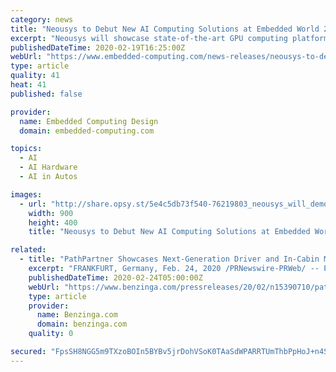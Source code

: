 ```yaml
---
category: news
title: "Neousys to Debut New AI Computing Solutions at Embedded World 2020"
excerpt: "Neousys will showcase state-of-the-art GPU computing platform, Nuvo-8108G series ... With patented technologies such as thermal design and damping bracket, we will continue to offer AI-accelerated solutions to our customers, to enable new possibilities and applications at the edge.\" For more information, visit: https://www.neousys-tech.com ..."
publishedDateTime: 2020-02-19T16:25:00Z
webUrl: "https://www.embedded-computing.com/news-releases/neousys-to-debut-new-ai-computing-solutions-at-embedded-world-2020"
type: article
quality: 41
heat: 41
published: false

provider:
  name: Embedded Computing Design
  domain: embedded-computing.com

topics:
  - AI
  - AI Hardware
  - AI in Autos

images:
  - url: "http://share.opsy.st/5e4c5db73f540-76219803_neousys_will_demonstrate_its_latest_aiot_solutions_that_include_edge_ai_computing_platform_vision_controller_and_industrial_iot_gateways_at_embedded_world_2020.jpg"
    width: 900
    height: 400
    title: "Neousys to Debut New AI Computing Solutions at Embedded World 2020"

related:
  - title: "PathPartner Showcases Next-Generation Driver and In-Cabin Monitoring Solution on the Cadence Tensilica Vision P6 DSP at Embedded World 2020"
    excerpt: "FRANKFURT, Germany, Feb. 24, 2020 /PRNewswire-PRWeb/ -- PathPartner Technology, a product R&D and engineering specialist, announced today that it will showcase its"
    publishedDateTime: 2020-02-24T05:00:00Z
    webUrl: "https://www.benzinga.com/pressreleases/20/02/n15390710/pathpartner-showcases-next-generation-driver-and-in-cabin-monitoring-solution-on-the-cadence-tensi"
    type: article
    provider:
      name: Benzinga.com
      domain: benzinga.com
    quality: 0

secured: "FpsSH8NGG5m9TXzoBOIn5BYBv5jrDohVSoK0TAaSdWPARRTUmThbPpHoJ+n4SCF7cxY4Ss12LAyJTFrE1UHY5R+y3HqUhGTrNNkEZvONznnx4xmPKuoSaD4GZKbQ0mgM7nLtEciV73KwfuvZbzWPuMew7WEhjbCARxGHLVAF+pUA+YBIPFITWOERmtqaLFFOimKVoEncGUDgmmSoC8q0NjDrbjXNiHPrcElqSKWWfiO0XAK9MPGcyeh+IgPm4ygCr3NZx675WTHRz8hoAcmhy3eqaOcqIoFAcP68eEzl2mIJyERuaU2BTW/SdcgGoKjsGhniyQdEWcZYDds4cFdy25j5A5t3i68YwquOfaflJ8CjKc5hQixPJdRMTDNJ1pyVzNPCbqV/2fL0Ybjo6/zQIVcFR7UKKGVME7fAJ1FPOTQiJDxl6UPMDqK/rIQHWS4A7f9CzmkL/eLVtPx7i3iH3WWsVnHjulpJo4t6qp1X9U8=;HAxHqATkyeNBhOD+rZPPcA=="
---
```


